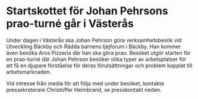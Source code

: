 # Startskottet för Johan Pehrsons prao-turné går i Västerås

Under dagen i Västerås ska Johan Pehrson göra verksamhetsbesök vid Utveckling Bäckby och Rädda barnens tjejforum i Bäckby. Han kommer även besöka Aros Pizzeria där han ska göra prao. Besöket utgör starten för en prao\-turné där Johan Pehrson besöker olika typer av arbetsplatser för att få en djupare förståelse för deras förutsättningar och problem kopplat till arbetsmarknaden.

Vid intresse från media för att följa med under besöket, kontakta pressekreterare Christoffer Heimbrand, se presskontakt nedan.
